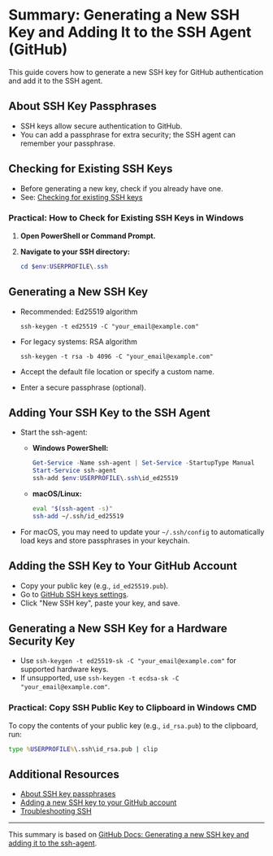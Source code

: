 # Summary: Generating a New SSH Key and Adding It to the SSH Agent (GitHub)

This guide covers how to generate a new SSH key for GitHub authentication and add it to the SSH agent.

## About SSH Key Passphrases

- SSH keys allow secure authentication to GitHub.
- You can add a passphrase for extra security; the SSH agent can remember your passphrase.

## Checking for Existing SSH Keys

- Before generating a new key, check if you already have one.
- See: [Checking for existing SSH keys](https://docs.github.com/en/authentication/connecting-to-github-with-ssh/checking-for-existing-ssh-keys)

### Practical: How to Check for Existing SSH Keys in Windows

1. **Open PowerShell or Command Prompt.**
2. **Navigate to your SSH directory:**

   ```powershell
   cd $env:USERPROFILE\.ssh
   ```

## Generating a New SSH Key

- Recommended: Ed25519 algorithm

  ```
  ssh-keygen -t ed25519 -C "your_email@example.com"
  ```

- For legacy systems: RSA algorithm

  ```
  ssh-keygen -t rsa -b 4096 -C "your_email@example.com"
  ```

- Accept the default file location or specify a custom name.
- Enter a secure passphrase (optional).

## Adding Your SSH Key to the SSH Agent

- Start the ssh-agent:

  - **Windows PowerShell:**

    ```powershell
    Get-Service -Name ssh-agent | Set-Service -StartupType Manual
    Start-Service ssh-agent
    ssh-add $env:USERPROFILE\.ssh\id_ed25519
    ```

  - **macOS/Linux:**

    ```sh
    eval "$(ssh-agent -s)"
    ssh-add ~/.ssh/id_ed25519
    ```

- For macOS, you may need to update your `~/.ssh/config` to automatically load keys and store passphrases in your keychain.

## Adding the SSH Key to Your GitHub Account

- Copy your public key (e.g., `id_ed25519.pub`).
- Go to [GitHub SSH keys settings](https://github.com/settings/keys).
- Click "New SSH key", paste your key, and save.

## Generating a New SSH Key for a Hardware Security Key

- Use `ssh-keygen -t ed25519-sk -C "your_email@example.com"` for supported hardware keys.
- If unsupported, use `ssh-keygen -t ecdsa-sk -C "your_email@example.com"`.

### Practical: Copy SSH Public Key to Clipboard in Windows CMD

To copy the contents of your public key (e.g., `id_rsa.pub`) to the clipboard, run:

```cmd
type %USERPROFILE%\.ssh\id_rsa.pub | clip
```

## Additional Resources

- [About SSH key passphrases](https://docs.github.com/en/authentication/connecting-to-github-with-ssh/generating-a-new-ssh-key-and-adding-it-to-the-ssh-agent#about-ssh-key-passphrases)
- [Adding a new SSH key to your GitHub account](https://docs.github.com/en/authentication/connecting-to-github-with-ssh/adding-a-new-ssh-key-to-your-github-account)
- [Troubleshooting SSH](https://docs.github.com/en/authentication/troubleshooting-ssh)

---
This summary is based on [GitHub Docs: Generating a new SSH key and adding it to the ssh-agent](https://docs.github.com/en/authentication/connecting-to-github-with-ssh/generating-a-new-ssh-key-and-adding-it-to-the-ssh-agent).
